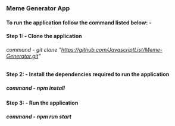 ### Meme Generator App

#### To run the application follow the command listed below: -


#### Step 1: - Clone the application 

###### command -  git clone "https://github.com/JavascriptList/Meme-Generator.git"

#### Step 2: - Install the dependencies required to run the application

##### command -  npm install

#### Step 3: - Run the application

##### command - npm run start
